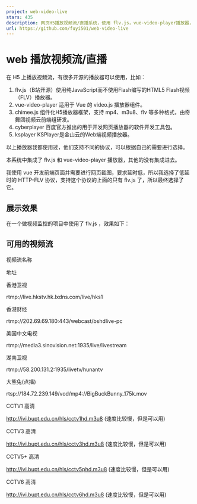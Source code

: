 ```yaml
---
project: web-video-live
stars: 435
description: 网页H5播放视频流/直播系统，使用 flv.js，vue-video-player播放器，测试支持 rtmp，http-flv，hls 视频流格式，可以做视频监控，也可以通过视频截图。
url: https://github.com/fuyi501/web-video-live
---
```


web 播放视频流/直播
============

在 H5 上播放视频流，有很多开源的播放器可以使用，比如：

1.  flv.js（B站开源）使用纯JavaScript而不使用Flash编写的HTML5 Flash视频（FLV）播放器。
2.  vue-video-player 适用于 Vue 的 video.js 播放器组件。
3.  chimee.js 组件化H5播放器框架，支持 mp4、m3u8、flv 等多种格式，由奇舞团视频云前端组研发。
4.  cyberplayer 百度官方推出的用于开发网页播放器的软件开发工具包。
5.  ksplayer KSPlayer是金山云的Web端视频播放器。

以上播放器我都使用过，他们支持不同的协议，可以根据自己的需要进行选择。

本系统中集成了 flv.js 和 vue-video-player 播放器，其他的没有集成进去。

我使用 vue 开发前端页面并需要进行网页截图，要求延时低，所以我选择了低延时的 HTTP-FLV 协议，支持这个协议的上面的只有 flv.js 了，所以最终选择了它。

展示效果
----

在一个做视频监控的项目中使用了 flv.js ，效果如下：

可用的视频流
------

视频流名称

地址

香港卫视

rtmp://live.hkstv.hk.lxdns.com/live/hks1

香港财经

rtmp://202.69.69.180:443/webcast/bshdlive-pc

美国中文电视

rtmp://media3.sinovision.net:1935/live/livestream

湖南卫视

rtmp://58.200.131.2:1935/livetv/hunantv

大熊兔(点播)

rtsp://184.72.239.149/vod/mp4://BigBuckBunny\_175k.mov

CCTV1 高清

http://ivi.bupt.edu.cn/hls/cctv1hd.m3u8 (速度比较慢，但是可以用)

CCTV3 高清

http://ivi.bupt.edu.cn/hls/cctv3hd.m3u8 (速度比较慢，但是可以用)

CCTV5+ 高清

http://ivi.bupt.edu.cn/hls/cctv5phd.m3u8 (速度比较慢，但是可以用)

CCTV6 高清

http://ivi.bupt.edu.cn/hls/cctv6hd.m3u8 (速度比较慢，但是可以用)
